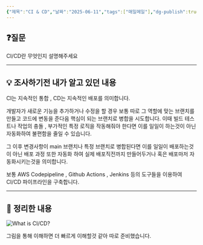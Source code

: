 ```yaml
---
{"제목":"CI & CD","날짜":"2025-06-11","tags":["매일메일"],"dg-publish":true,"permalink":"/매일메일/25년6월/CI & CD/","dgPassFrontmatter":true,"created":"2025-06-11T20:48:45.615+09:00","updated":"2025-06-12T02:46:52.190+09:00"}
---
```


## ❓질문

CI/CD란 무엇인지 설명해주세요

---
## 💡 조사하기전 내가 알고 있던 내용

CI는 지속적인 통합 , CD는 지속적인 배포를 의미합니다.

개발자가 새로운 기능을 추가하거나 수정을 할 경우 보통 따로 그 역할에 맞는 브랜치를 만들고 코드에 변동을 준다음 핵심이 되는 브랜치로 병합을 시도합니다.
이때 빌드 테스트나 작업의 충돌 , 부가적인 특정 로직을 작동해줘야 한다면 이를 일일이 하는것이 아닌
자동화하여 불편함을 줄일 수 있습니다.

그 이후 변경사항이 main 브랜치나 특정 브랜치로 병합된다면 이를 일일이 배포하는것이 아닌 배포 과정 또한 자동화 하여 실제 배포직전까지 만들어두거나 혹은 배포마저 자동화시키는것을 의미합니다.

보통 AWS Codepipeline , Github Actions , Jenkins 등의 도구들을 이용하여 CI/CD 파이프라인을 구축합니다.

---
## 🏫 정리한 내용

![What is CI/CD?](https://cdn2.hubspot.net/hubfs/3937956/CICDBlog.png)

그림을 통해 이해하면 더 빠르게 이해할것 같아 따로 준비했습니다.